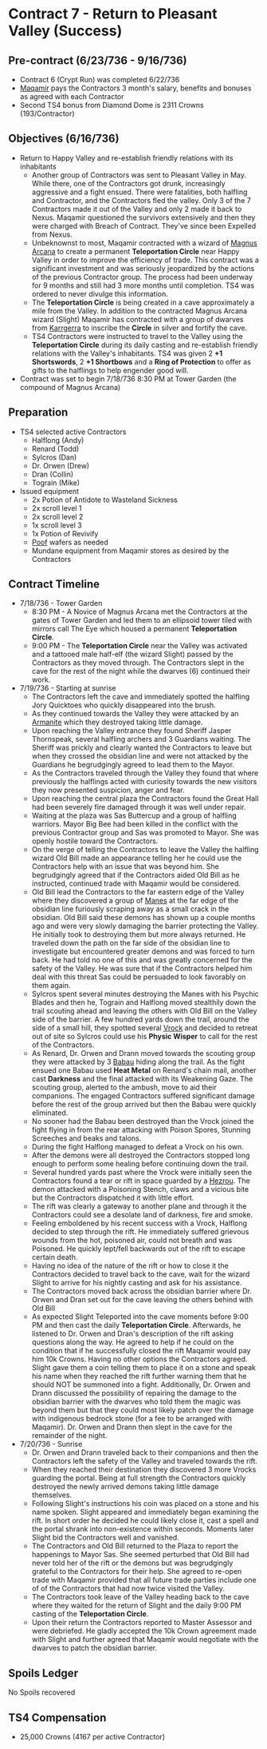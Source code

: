 # Contract 7 - Return to Pleasant Valley (Success)

## Pre-contract (6/23/736 - 9/16/736)
* Contract 6 (Crypt Run) was completed 6/22/736
* [Maqamir](../../markdown/company.md) pays the Contractors 3 month's salary, benefits and bonuses as agreed with each Contractor
* Second TS4 bonus from Diamond Dome is 2311 Crowns (193/Contractor)

## Objectives (6/16/736)
* Return to Happy Valley and re-establish friendly relations with its inhabitants
  * Another group of Contractors was sent to Pleasant Valley in May. While there, one of the Contractors got drunk, increasingly aggressive and a fight ensued. There were fatalities, both halfling and Contractor, and the Contractors fled the valley. Only 3 of the 7 Contractors made it out of the Valley and only 2 made it back to Nexus. Maqamir questioned the survivors extensively and then they were charged with Breach of Contract. They've since been Expelled from Nexus.
  * Unbeknownst to most, Maqamir contracted with a wizard of [Magnus Arcana](../../markdown/wizards.md) to create a permanent __Teleportation Circle__ near Happy Valley in order to improve the efficiency of trade. This contract was a significant investment and was seriously jeopardized by the actions of the previous Contractor group. The process had been underway for 9 months and still had 3 more months until completion. TS4 was ordered to never divulge this information.
  * The __Teleportation Circle__ is being created in a cave approximately a mile from the Valley. In addition to the contracted Magnus Arcana wizard (Slight) Maqamir has contracted with a group of dwarves from [Karrgerra](../../markdown/trade-partner-2.md) to inscribe the __Circle__ in silver and fortify the cave.
  * TS4 Contractors were instructed to travel to the Valley using the __Teleportation Circle__ during its daily casting and re-establish friendly relations with the Valley's inhabitants. TS4 was given 2 __+1 Shortswords__, 2 __+1 Shortbows__ and a __Ring of Protection__ to offer as gifts to the halflings to help engender good will.
* Contract was set to begin 7/18/736 8:30 PM at Tower Garden (the compound of Magnus Arcana)

## Preparation
* TS4 selected active Contractors
  * Halflong (Andy)
  * Renard (Todd)
  * Sylcros (Dan)
  * Dr. Orwen (Drew)
  * Dran (Collin)
  * Tograin (Mike)
* Issued equipment
  * 2x Potion of Antidote to Wasteland Sickness
  * 2x scroll level 1
  * 2x scroll level 2
  * 1x scroll level 3
  * 1x Potion of Revivify
  * [Poof](../../markdown/poof.md) wafers as needed
  * Mundane equipment from Maqamir stores as desired by the Contractors

## Contract Timeline
* 7/18/736 - Tower Garden
  * 8:30 PM - A Novice of Magnus Arcana met the Contractors at the gates of Tower Garden and led them to an ellipsoid tower tiled with mirrors call The Eye which housed a permanent __Teleportation Circle__.
  * 9:00 PM - The __Teleportation Circle__ near the Valley was activated and a tattooed male half-elf (the wizard Slight) passed by the Contractors as they moved through. The Contractors slept in the cave for the rest of the night while the dwarves (6) continued their work.
* 7/19/736 - Starting at sunrise
  * The Contractors left the cave and immediately spotted the halfling Jory Quicktoes who quickly disappeared into the brush.
  * As they continued towards the Valley they were attacked by an [Armanite](https://www.dndbeyond.com/avatars/thumbnails/266/330/1000/1000/636596677808633175.png) which they destroyed taking little damage.
  * Upon reaching the Valley entrance they found Sheriff Jasper Thornspeak, several halfling archers and 3 Guardians waiting. The Sheriff was prickly and clearly wanted the Contractors to leave but when they crossed the obsidian line and were not attacked by the Guardians he begrudgingly agreed to lead them to the Mayor.
  * As the Contractors traveled through the Valley they found that where previously the halflings acted with curiosity towards the new visitors they now presented suspicion, anger and fear.
  * Upon reaching the central plaza the Contractors found the Great Hall had been severely fire damaged through it was well under repair.
  * Waiting at the plaza was Sas Buttercup and a group of halfling warriors. Mayor Big Bee had been killed in the conflict with the previous Contractor group and Sas was promoted to Mayor. She was openly hostile toward the Contractors.
  * On the verge of telling the Contractors to leave the Valley the halfling wizard Old Bill made an appearance telling her he could use the Contractors help with an issue that was beyond him. She begrudgingly agreed that if the Contractors aided Old Bill as he instructed, continued trade with Maqamir would be considered.
  * Old Bill lead the Contractors to the far eastern edge of the Valley where they discovered a group of [Manes](https://www.dndbeyond.com/avatars/thumbnails/30781/625/1000/1000/638061931777676406.png) at the far edge of the obsidian line furiously scraping away as a small crack in the obsidian. Old Bill said these demons has shown up a couple months ago and were very slowly damaging the barrier protecting the Valley. He initially took to destroying them but more always returned. He traveled down the path on the far side of the obsidian line to investigate but encountered greater demons and was forced to turn back. He had told no one of this and was greatly concerned for the safety of the Valley. He was sure that if the Contractors helped him deal with this threat Sas could be persuaded to look favorably on them again.
  * Sylcros spent several minutes destroying the Manes with his Psychic Blades and then he, Tograin and Halflong moved stealthily down the trail scouting ahead and leaving the others with Old Bill on the Valley side of the barrier. A few hundred yards down the trail, around the side of a small hill, they spotted several [Vrock](https://www.dndbeyond.com/avatars/thumbnails/30781/648/1000/1000/638061932392542985.png) and decided to retreat out of site so Sylcros could use his __Physic Wisper__ to call for the rest of the Contractors.
  * As Renard, Dr. Orwen and Drann moved towards the scouting group they were attacked by 3 [Babau](https://www.dndbeyond.com/avatars/thumbnails/25746/153/1000/1000/637880557159096680.jpeg) hiding along the trail. As the fight ensued one Babau used __Heat Metal__ on Renard's chain mail, another cast __Darkness__ and the final attacked with its Weakening Gaze. The scouting group, alerted to the ambush, move to aid their companions. The engaged Contractors suffered significant damage before the rest of the group arrived but then the Babau were quickly eliminated.
  * No sooner had the Babau been destroyed than the Vrock joined the fight flying in from the rear attacking with Poison Spores, Stunning Screeches and beaks and talons.
  * During the fight Halflong managed to defeat a Vrock on his own.
  * After the demons were all destroyed the Contractors stopped long enough to perform some healing before continuing down the trail.
  * Several hundred yards past where the Vrock were initially seen the Contractors found a tear or rift in space guarded by a [Hezrou](https://www.dndbeyond.com/avatars/thumbnails/30781/620/1000/1000/638061931586077246.png). The demon attacked with a Poisoning Stench, claws and a vicious bite but the Contractors dispatched it with little effort.
  * The rift was clearly a gateway to another plane and through it the Contractors could see a desolate land of darkness, fire and smoke.
  * Feeling emboldened by his recent success with a Vrock, Halflong decided to step through the rift. He immediately suffered grievous wounds from the hot, poisoned air, could not breath and was Poisoned. He quickly lept/fell backwards out of the rift to escape certain death.
  * Having no idea of the nature of the rift or how to close it the Contractors decided to travel back to the cave, wait for the wizard Slight to arrive for his nightly casting and ask for his assistance.
  * The Contractors moved back across the obsidian barrier where Dr. Orwen and Dran set out for the cave leaving the others behind with Old Bill
  * As expected Slight Teleported into the cave moments before 9:00 PM and then cast the daily __Teleportation Circle__. Afterwards, he listened to Dr. Orwen and Dran's description of the rift asking questions along the way. He agreed to help if he could on the condition that if he successfully closed the rift Maqamir would pay him 10k Crowns. Having no other options the Contractors agreed. Slight gave them a coin telling them to place it on a stone and speak his name when they reached the rift further warning them that he should NOT be summoned into a fight. Additionally, Dr. Orwen and Drann discussed the possibility of repairing the damage to the obsidian barrier with the dwarves who told them the magic was beyond them but that they could most likely patch over the damage with indigenous bedrock stone (for a fee to be arranged with Maqamir). Dr. Orwen and Drann then slept in the cave for the remainder of the night.
* 7/20/736 - Sunrise
  * Dr. Orwen and Drann traveled back to their companions and then the Contractors left the safety of the Valley and traveled towards the rift.
  * When they reached their destination they discovered 3 more Vrocks guarding the portal. Being at full strength the Contractors quickly destroyed the newly arrived demons taking little damage themselves.
  * Following Slight's instructions his coin was placed on a stone and his name spoken. Slight appeared and immediately began examining the rift. In short order he decided he could likely close it, cast a spell and the portal shrank into non-existence within seconds. Moments later Slight bid the Contractors well and vanished.
  * The Contractors and Old Bill returned to the Plaza to report the happenings to Mayor Sas. She seemed perturbed that Old Bill had never told her of the rift or the demons but was begrudgingly grateful to the Contractors for their help. She agreed to re-open trade with Maqamir provided that all future trade parties include one of of the Contractors that had now twice visited the Valley.
  * The Contractors took leave of the Valley heading back to the cave where they waited for the return of Slight and the daily 9:00 PM casting of the __Teleportation Circle__.
  * Upon their return the Contractors reported to Master Assessor and were debriefed. He gladly accepted the 10k Crown agreement made with Slight and further agreed that Maqamir would negotiate with the dwarves to patch the obsidian barrier.

## Spoils Ledger
No Spoils recovered

## TS4 Compensation
* 25,000 Crowns (4167 per active Contractor)